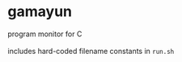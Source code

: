 gamayun
========================
program monitor for C </br></br>
includes hard-coded filename constants in `run.sh`
